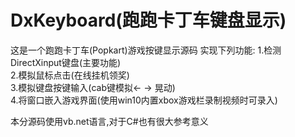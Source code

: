 # DxKeyboard(跑跑卡丁车键盘显示)

这是一个跑跑卡丁车(Popkart)游戏按键显示源码
实现下列功能:
1.检测DirectXinput键盘(主要功能)  
2.模拟鼠标点击(在线挂机领奖)  
3.模拟键盘按键输入(cab键模拟← → 晃动)  
4.将窗口嵌入游戏界面(使用win10内置xbox游戏栏录制视频时可录入)  
  
本分源码使用vb.net语言,对于C#也有很大参考意义  


